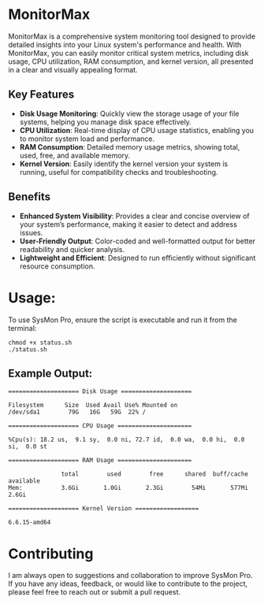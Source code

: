 # MonitorMax
MonitorMax is a comprehensive system monitoring tool designed to provide detailed insights into your Linux system's performance and health. With MonitorMax, you can easily monitor critical system metrics, including disk usage, CPU utilization, RAM consumption, and kernel version, all presented in a clear and visually appealing format.

## Key Features

- **Disk Usage Monitoring**: Quickly view the storage usage of your file systems, helping you manage disk space effectively.
- **CPU Utilization**: Real-time display of CPU usage statistics, enabling you to monitor system load and performance.
- **RAM Consumption**: Detailed memory usage metrics, showing total, used, free, and available memory.
- **Kernel Version**: Easily identify the kernel version your system is running, useful for compatibility checks and troubleshooting.

## Benefits

- **Enhanced System Visibility**: Provides a clear and concise overview of your system’s performance, making it easier to detect and address issues.
- **User-Friendly Output**: Color-coded and well-formatted output for better readability and quicker analysis.
- **Lightweight and Efficient**: Designed to run efficiently without significant resource consumption.

# Usage:
To use SysMon Pro, ensure the script is executable and run it from the terminal:
```
chmod +x status.sh
./status.sh
```
## Example Output:
```
==================== Disk Usage ====================

Filesystem      Size  Used Avail Use% Mounted on
/dev/sda1        79G   16G   59G  22% /

==================== CPU Usage =====================

%Cpu(s): 18.2 us,  9.1 sy,  0.0 ni, 72.7 id,  0.0 wa,  0.0 hi,  0.0 si,  0.0 st

==================== RAM Usage =====================

               total        used        free      shared  buff/cache   available
Mem:           3.6Gi       1.0Gi       2.3Gi        54Mi       577Mi       2.6Gi

==================== Kernel Version ==================

6.6.15-amd64
```

# Contributing
I am always open to suggestions and collaboration to improve SysMon Pro. If you have any ideas, feedback, or would like to contribute to the project, please feel free to reach out or submit a pull request.
